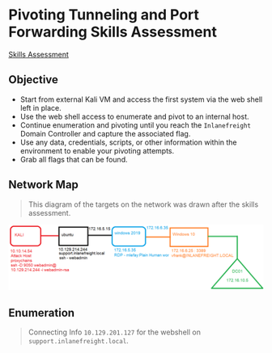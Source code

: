 # Pivoting Tunneling and Port Forwarding Skills Assessment  

[Skills Assessment](https://academy.hackthebox.com/module/158/section/1441)  

## Objective  

* Start from external Kali VM and access the first system via the web shell left in place.
* Use the web shell access to enumerate and pivot to an internal host.
* Continue enumeration and pivoting until you reach the `Inlanefreight` Domain Controller and capture the associated flag.
* Use any data, credentials, scripts, or other information within the environment to enable your pivoting attempts.
* Grab all flags that can be found.  

## Network Map  

>This diagram of the targets on the network was drawn after the skills assessment.  

![pivot skills assessment map](/images/pivot-skills-assessment-map.png)  

## Enumeration  

>Connecting Info `10.129.201.127` for the webshell on ` support.inlanefreight.local`.  





